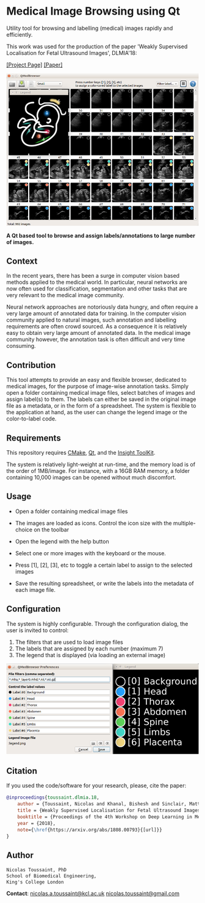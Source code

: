 # Medical Image Browsing using Qt

Utility tool for browsing and labelling (medical) images rapidly and efficiently.

This work was used for the production of the paper 'Weakly Supervised Localisation for Fetal Ultrasound Images', DLMIA'18:

[[Project Page]](https://ntoussaint.github.io/fetalnav)
[[Paper]](https://arxiv.org/abs/1808.00793)

![Medical-Image-Browser](resources/qmedbrowser.png "Medical Image Browser")

**A Qt based tool to browse and assign labels/annotations to large number of images.**

## Context

In the recent years, there has been a surge in computer vision based methods applied to the medical world. In particular, neural networks are now often used for classification, segmentation and other tasks that are very relevant to the medical image community.

Neural network approaches are notoriously data hungry, and often require a very large amount of annotated data for training. In the computer vision community applied to natural images, such annotation and labelling requirements are often crowd sourced. As a consequence it is relatively easy to obtain very large amount of annotated data. In the medical image community however, the annotation task is often difficult and very time consuming.

## Contribution

This tool attempts to provide an easy and flexible browser, dedicated to medical images, for the purpose of image-wise annotation tasks. Simply open a folder containing medical image files, select batches of images and assign label(s) to them. The labels can either be saved in the original image file as a metadata, or in the form of a spreadsheet. The system is flexible to the application at hand, as the user can change the legend image or the color-to-label code.

## Requirements

This repository requires [CMake](https://cmake.org/), [Qt](https://www.qt.io/), and the [Insight ToolKit](https://itk.org/).

The system is relatively light-weight at run-time, and the memory load is of the order of 1MB/image. For instance, with a 16GB RAM memory, a folder containing 10,000 images can be opened without much discomfort.


## Usage

- Open a folder containing medical image files

- The images are loaded as icons. Control the icon size with the multiple-choice on the toolbar

- Open the legend with the help button

- Select one or more images with the keyboard or the mouse.

- Press [1], [2], [3], etc to toggle a certain label to assign to the selected images

- Save the resulting spreadsheet, or write the labels into the metadata of each image file.


## Configuration

The system is highly configurable. Through the configuration dialog, the user is invited to control:

1. The filters that are used to load image files
2. The labels that are assigned by each number (maximum 7)
3. The legend that is displayed (via loading an external image)

![Medical-Image-Browser Settings](resources/qmedbrowser-settings.png "Medical Image Browser Settings and Legend image")


## Citation

If you used the code/software for your research, please, cite the paper:
```bibtex
@inproceedings{toussaint.dlmia.18,
    author = {Toussaint, Nicolas and Khanal, Bishesh and Sinclair, Matthew and Gomez, Alberto and Skelton, Emily and Matthew, Jacqueline and Schnabel, Julia A.},
    title = {Weakly Supervised Localisation for Fetal Ultrasound Images},
    booktitle = {Proceedings of the 4th Workshop on Deep Learning in Medical Image Analysis},
    year = {2018},
    note={\href{https://arxiv.org/abs/1808.00793}{[url]}}
}
```


## Author

    Nicolas Toussaint, PhD
    School of Biomedical Engineering,
    King's College London

**Contact**: <nicolas.a.toussaint@kcl.ac.uk> <nicolas.toussaint@gmail.com>
